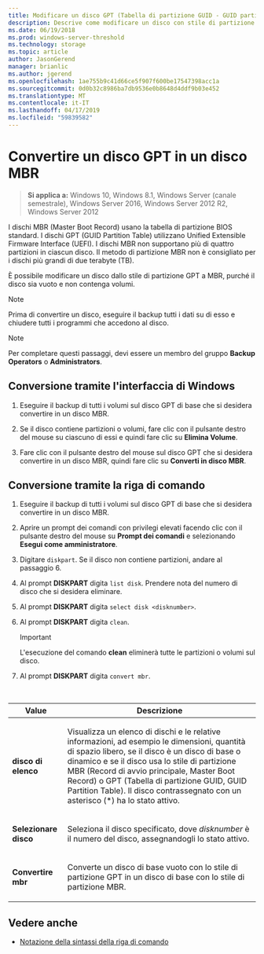 ```yaml
---
title: Modificare un disco GPT (Tabella di partizione GUID - GUID partition table) in un disco MBR (Record di avvio principale, Master Boot Record)
description: Descrive come modificare un disco con stile di partizione GPT (Tabella di partizione GUID - GUID partition table) in un disco con stile di partizione MBR (Record di avvio principale, Master Boot Record).
ms.date: 06/19/2018
ms.prod: windows-server-threshold
ms.technology: storage
ms.topic: article
author: JasonGerend
manager: brianlic
ms.author: jgerend
ms.openlocfilehash: 1ae755b9c41d66ce5f907f600be17547398acc1a
ms.sourcegitcommit: 0d0b32c8986ba7db9536e0b8648d4ddf9b03e452
ms.translationtype: MT
ms.contentlocale: it-IT
ms.lasthandoff: 04/17/2019
ms.locfileid: "59839582"
---
```

# <a name="convert-a-gpt-disk-into-an-mbr-disk"></a>Convertire un disco GPT in un disco MBR

> **Si applica a:** Windows 10, Windows 8.1, Windows Server (canale semestrale), Windows Server 2016, Windows Server 2012 R2, Windows Server 2012

I dischi MBR (Master Boot Record) usano la tabella di partizione BIOS standard. I dischi GPT (GUID Partition Table) utilizzano Unified Extensible Firmware Interface (UEFI). I dischi MBR non supportano più di quattro partizioni in ciascun disco. Il metodo di partizione MBR non è consigliato per i dischi più grandi di due terabyte (TB).

È possibile modificare un disco dallo stile di partizione GPT a MBR, purché il disco sia vuoto e non contenga volumi.

> [!NOTE]
> Prima di convertire un disco, eseguire il backup tutti i dati su di esso e chiudere tutti i programmi che accedono al disco.

> [!NOTE]
> Per completare questi passaggi, devi essere un membro del gruppo **Backup Operators** o **Administrators**.

<a id="BKMK_WINUI"></a>

## <a name="converting-using-the-windows-interface"></a>Conversione tramite l'interfaccia di Windows

1.  Eseguire il backup di tutti i volumi sul disco GPT di base che si desidera convertire in un disco MBR.

2.  Se il disco contiene partizioni o volumi, fare clic con il pulsante destro del mouse su ciascuno di essi e quindi fare clic su **Elimina Volume**.

3.  Fare clic con il pulsante destro del mouse sul disco GPT che si desidera convertire in un disco MBR, quindi fare clic su **Converti in disco MBR**.

<a id="BKMK_CMD"></a>

## <a name="converting-using-a-command-line"></a>Conversione tramite la riga di comando

1.  Eseguire il backup di tutti i volumi sul disco GPT di base che si desidera convertire in un disco MBR.

2.  Aprire un prompt dei comandi con privilegi elevati facendo clic con il pulsante destro del mouse su **Prompt dei comandi** e selezionando **Esegui come amministratore**.

3. Digitare `diskpart`. Se il disco non contiene partizioni, andare al passaggio 6.

4.  Al prompt **DISKPART** digita `list disk`. Prendere nota del numero di disco che si desidera eliminare.

5.  Al prompt **DISKPART** digita `select disk <disknumber>`.

6.  Al prompt **DISKPART** digita `clean`.

    > [!IMPORTANT]
    > L'esecuzione del comando **clean** eliminerà tutte le partizioni o volumi sul disco.

7.  Al prompt **DISKPART** digita `convert mbr`.

<br />

| Value | Descrizione |
| --- | --- |
| <p>**disco di elenco**</p> | <p>Visualizza un elenco di dischi e le relative informazioni, ad esempio le dimensioni, quantità di spazio libero, se il disco è un disco di base o dinamico e se il disco usa lo stile di partizione MBR (Record di avvio principale, Master Boot Record) o GPT (Tabella di partizione GUID, GUID Partition Table). Il disco contrassegnato con un asterisco (*) ha lo stato attivo.</p> |
| <p>**Selezionare disco**</p> | <p>Seleziona il disco specificato, dove <em>disknumber</em> è il numero del disco, assegnandogli lo stato attivo.</p> | <p>**clean**</p> | <p>Rimuove tutte le partizioni o volumi dal disco con lo stato attivo.</p> |
| <p>**Convertire mbr**</p> | <p>Converte un disco di base vuoto con lo stile di partizione GPT in un disco di base con lo stile di partizione MBR.</p>

## <a name="see-also"></a>Vedere anche

-   [Notazione della sintassi della riga di comando](https://technet.microsoft.com/library/cc742449(v=ws.11).aspx)


